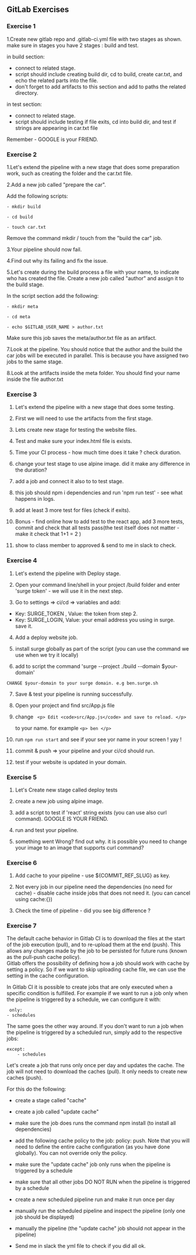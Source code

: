 ## GitLab Exercises

### Exercise 1

1.Create new gitlab repo and .gitlab-ci.yml file with two stages as shown.  
make sure in stages you have 2 stages : build and test.

in build section:

- connect to related stage.
- script should include creating build dir, cd to build, create car.txt, and echo the related parts into the file.
- don't forget to add artifacts to this section and add to paths the related directory.

in test section:

- connect to related stage.
- script should include testing if file exits, cd into build dir, and test if strings are appearing in car.txt file

Remember - GOOGLE is your FRIEND.

### Exercise 2

1.Let's extend the pipeline with a new stage that does some preparation work, such as creating the folder and the car.txt file.

2.Add a new job called "prepare the car".

Add the following scripts:

    - mkdir build

    - cd build

    - touch car.txt

Remove the command mkdir / touch from the "build the car" job.

3.Your pipeline should now fail.

4.Find out why its failing and fix the issue.

5.Let's create during the build process a file with your name, to indicate who has created the file.
Create a new job called "author" and assign it to the build stage.

In the script section add the following:

    - mkdir meta

    - cd meta

    - echo $GITLAB_USER_NAME > author.txt

Make sure this job saves the meta/author.txt file as an artifact.

7.Look at the pipeline. You should notice that the author and the build the car jobs will be executed in parallel. This is because you have assigned two jobs to the same stage.

8.Look at the artifacts inside the meta folder. You should find your name inside the file author.txt

### Exercise 3

1. Let's extend the pipeline with a new stage that does some testing.

2. First we will need to use the artifacts from the first stage.

3. Lets create new stage for testing the website files.

4. Test and make sure your index.html file is exists.

5. Time your CI process - how much time does it take ? check duration.

6. change your test stage to use alpine image. did it make any difference in the duration?

7. add a job and connect it also to to test stage.

8. this job should npm i dependencies and run 'npm run test' - see what happens in logs.

9. add at least 3 more test for files (check if exits).

10. Bonus - find online how to add test to the react app, add 3 more tests, commit and check that all tests pass(the test itself does not matter - make it check that 1+1 = 2 )

11. show to class member to approved & send to me in slack to check.

### Exercise 4

1. Let's extend the pipeline with Deploy stage.

2. Open your command line/shell in your project /build folder and enter 'surge token' - we will use it in the next step.

3. Go to settings => ci/cd => variables and add:

- Key: SURGE_TOKEN , Value: the token from step 2.
- Key: SURGE_LOGIN, Value: your email address you using in surge.  
  save it.

4. Add a deploy website job.

5. install surge globally as part of the script (you can use the command we use when we try it locally)

6. add to script the command 'surge --project ./build --domain $your-domain'

`CHANGE $your-domain to your surge domain. e.g ben.surge.sh`

7. Save & test your pipeline is running successfully.

8. Open your project and find src/App.js file

9. change ` <p> Edit <code>src/App.js</code> and save to reload. </p>`

   to your name. for example `<p> ben </p>`

10. run `npm run start` and see if your see yor name in your screen ! yay !

11. commit & push => your pipeline and your ci/cd should run.

12. test if your website is updated in your domain.

### Exercise 5

1. Let's Create new stage called deploy tests

2. create a new job using alpine image.

3. add a script to test if 'react' string exists (you can use also curl command). GOOGLE IS YOUR FRIEND.

4. run and test your pipeline.

5. something went Wrong? find out why. it is possible you need to change your image to an image that supports curl command?

### Exercise 6

1. Add cache to your pipeline - use ${COMMIT_REF_SLUG} as key.

2. Not every job in our pipeline need the dependencies (no need for cache) - disable cache inside jobs that does not need it. (you can cancel using cache:{})

3. Check the time of pipeline - did you see big difference ?

### Exercise 7

The default cache behavior in Gitlab CI is to download the files at the start of the job execution (pull), and to re-upload them at the end (push). This allows any changes made by the job to be persisted for future runs (known as the pull-push cache policy).  
 Gitlab offers the possibility of defining how a job should work with cache by setting a policy. So if we want to skip uploading cache file, we can use the setting in the cache configuration.

In Gitlab CI it is possible to create jobs that are only executed when a specific condition is fulfilled. For example if we want to run a job only when the pipeline is triggered by a schedule, we can configure it with:

```
 only:
- schedules
```

The same goes the other way around. If you don't want to run a job when the pipeline is triggered by a scheduled run, simply add to the respective jobs:

```
except:
    - schedules
```

Let's create a job that runs only once per day and updates the cache. The job will not need to download the caches (pull). It only needs to create new caches (push).

For this do the following:

- create a stage called "cache"

- create a job called "update cache"

- make sure the job does runs the command npm install (to install all dependencies)

- add the following cache policy to the job: policy: push. Note that you will need to define the entire cache configuration (as you have done globally). You can not override only the policy.

- make sure the "update cache" job only runs when the pipeline is triggered by a schedule

- make sure that all other jobs DO NOT RUN when the pipeline is triggered by a schedule

- create a new scheduled pipeline run and make it run once per day

- manually run the scheduled pipeline and inspect the pipeline (only one job should be displayed)

- manually the pipeline (the "update cache" job should not appear in the pipeline)

- Send me in slack the yml file to check if you did all ok.
